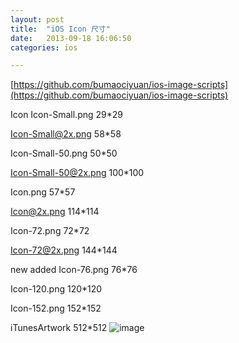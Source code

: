 ```yaml
---
layout: post
title:  "iOS Icon 尺寸"
date:   2013-09-18 16:06:50
categories: ios

---
```


[https://github.com/bumaociyuan/ios-image-scripts](https://github.com/bumaociyuan/ios-image-scripts)



Icon
Icon-Small.png               29*29 

Icon-Small@2x.png            58*58

Icon-Small-50.png            50*50

Icon-Small-50@2x.png         100*100

Icon.png                     57*57

Icon@2x.png                  114*114

Icon-72.png                  72*72

Icon-72@2x.png	      144*144

new added
Icon-76.png                  76*76

Icon-120.png                 120*120

Icon-152.png                 152*152

iTunesArtwork 512*512
![image](http://www.dasdoc.com/uploads/origin/201309/241146396.jpg)